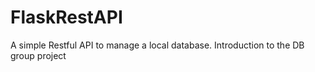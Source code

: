 # FlaskRestAPI
A simple Restful API to manage a local database. Introduction to the DB group project
